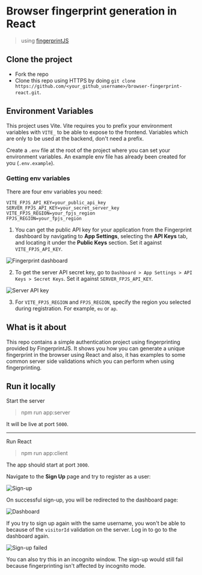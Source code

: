 # Browser fingerprint generation in React

> using [fingerprintJS](https://fingerprint.com/)

## Clone the project

- Fork the repo
- Clone this repo using HTTPS by doing `git clone https://github.com/<your_github_username>/browser-fingerprint-react.git`.

## Environment Variables

This project uses Vite. Vite requires you to prefix your environment variables with `VITE_` to be able to expose to the frontend. Variables which are only to be used at the backend, don't need a prefix.

Create a `.env` file at the root of the project where you can set your environment variables. An example env file has already been created for you (`.env.example`).

### Getting env variables

There are four env variables you need:

```env
VITE_FPJS_API_KEY=your_public_api_key
SERVER_FPJS_API_KEY=your_secret_server_key
VITE_FPJS_REGION=your_fpjs_region
FPJS_REGION=your_fpjs_region
```

1. You can get the public API key for your application from the Fingerprint dashboard by navigating to **App Settings**, selecting the **API Keys** tab, and locating it under the **Public Keys** section. Set it against `VITE_FPJS_API_KEY`.

![Fingerprint dashboard](https://i.imgur.com/BGuAwH7.png)

2. To get the server API secret key, go to `Dashboard > App Settings > API Keys > Secret Keys`. Set it against `SERVER_FPJS_API_KEY`.

![Server API key](https://i.imgur.com/HEIdxX3.png)

3. For `VITE_FPJS_REGION` and `FPJS_REGION`, specify the region you selected during registration. For example, `eu` or `ap`.

## What is it about

This repo contains a simple authentication project using fingerprinting provided by FingerprintJS. It shows you how you can generate a unique fingerprint in the browser using React and also, it has examples to some common server side validations which you can perform when using fingerprinting.

## Run it locally

Start the server

> npm run app:server

It will be live at port `5000`.

---

Run React

> npm run app:client

The app should start at port `3000`.

Navigate to the **Sign Up** page and try to register as a user:

![Sign-up](https://i.imgur.com/EC84RI9.png)

On successful sign-up, you will be redirected to the dashboard page:

![Dashboard](https://i.imgur.com/iyRRA6n.png)

If you try to sign up again with the same username, you won't be able to because of the `visitorId` validation on the server. Log in to go to the dashboard again.

![Sign-up failed](https://i.imgur.com/cApx6TV.png)

You can also try this in an incognito window. The sign-up would still fail because fingerprinting isn't affected by incognito mode.
